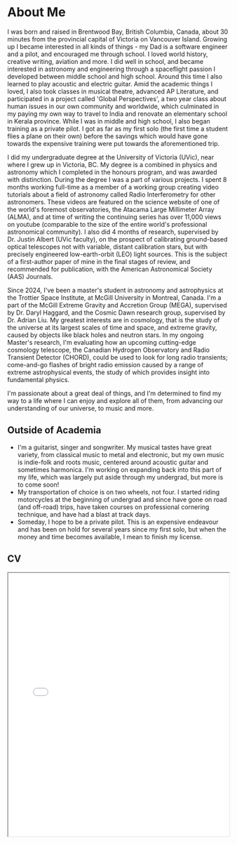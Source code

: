 # About Me

I was born and raised in Brentwood Bay, British Columbia, Canada, about 30 minutes from the provincial capital of Victoria on Vancouver Island. Growing up I became interested in all kinds of things - my Dad is a software engineer and a pilot, and encouraged me through school. I loved world history, creative writing, aviation and more. I did well in school, and became interested in astronomy and engineering through a spaceflight passion I developed between middle school and high school. Around this time I also learned to play acoustic and electric guitar. Amid the academic things I loved, I also took classes in musical theatre, advanced AP Literature, and participated in a project called 'Global Perspectives', a two year class about human issues in our own community and worldwide, which culminated in my paying my own way to travel to India and renovate an elementary school in Kerala province. While I was in middle and high school, I also began training as a private pilot. I got as far as my first solo (the first time a student flies a plane on their own) before the savings which would have gone towards the expensive training were put towards the aforementioned trip. 

I did my undergraduate degree at the University of Victoria (UVic), near where I grew up in Victoria, BC. My degree is a combined in physics and astronomy which I completed in the honours program, and was awarded with distinction. During the degree I was a part of various projects. I spent 8 months working full-time as a member of a working group creating video tutorials about a field of astronomy called Radio Interferometry for other astronomers. These videos are featured on the science website of one of the world's foremost observatories, the Atacama Large Millimeter Array (ALMA), and at time of writing the continuing series has over 11,000 views on youtube (comparable to the size of the entire world's professional astronomical community). I also did 4 months of research, supervised by Dr. Justin Albert (UVic faculty), on the prospect of calibrating ground-based optical telescopes not with variable, distant calibration stars, but with precisely engineered low-earth-orbit (LEO) light sources. This is the subject of a first-author paper of mine in the final stages of review, and recommended for publication, with the American Astronomical Society (AAS) Journals.

Since 2024, I've been a master's student in astronomy and astrophysics at the Trottier Space Institute, at McGill University in Montreal, Canada. I'm a part of the McGill Extreme Gravity and Accretion Group (MEGA), supervised by Dr. Daryl Haggard, and the Cosmic Dawn research group, supervised by Dr. Adrian Liu. My greatest interests are in cosmology, that is the study of the universe at its largest scales of time and space, and extreme gravity, caused by objects like black holes and neutron stars. In my ongoing Master's research, I'm evaluating how an upcoming cutting-edge cosmology telescope, the Canadian Hydrogen Observatory and Radio Transient Detector (CHORD), could be used to look for long radio transients; come-and-go flashes of bright radio emission caused by a range of extreme astrophysical events, the study of which provides insight into fundamental physics.

I'm passionate about a great deal of things, and I'm determined to find my way to a life where I can enjoy and explore all of them, from advancing our understanding of our universe, to music and more. 

## Outside of Academia

- I'm a guitarist, singer and songwriter. My musical tastes have great variety, from classical music to metal and electronic, but my own music is indie-folk and roots music, centered around acoustic guitar and sometimes harmonica. I'm working on expanding back into this part of my life, which was largely put aside through my undergrad, but more is to come soon!
- My transportation of choice is on two wheels, not four. I started riding motorcycles at the beginning of undergrad and since have gone on road (and off-road) trips, have taken courses on professional cornering technique, and have had a blast at track days. 
- Someday, I hope to be a private pilot. This is an expensive endeavour and has been on hold for several years since my first solo, but when the money and time becomes available, I mean to finish my license.

## CV

<!-- How to embed a PDF -->
<iframe width="100%" height="600" src="./media/Josh_Academic_CV_5_15_2024-1.pdf">
